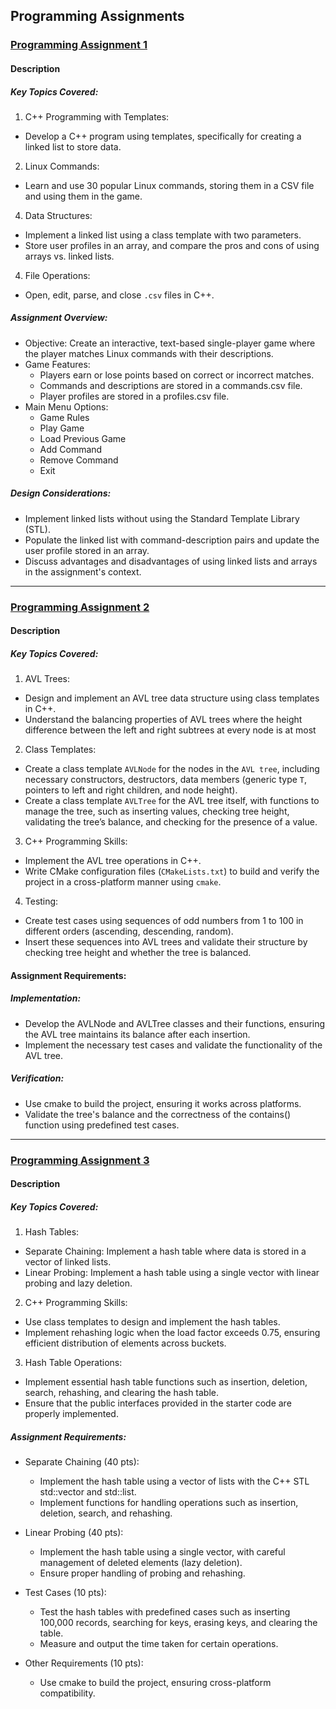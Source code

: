 ##  Programming Assignments

### [Programming Assignment 1](https://github.com/MarkShinozaki/CPTS223-AdvancedDataStructuresInCpp/tree/Programming-Assignments/PA%201)

#### Description 
##### Key Topics Covered:

1. C++ Programming with Templates:
  - Develop a C++ program using templates, specifically for creating a linked list to store data.

2. Linux Commands:
  - Learn and use 30 popular Linux commands, storing them in a CSV file and using them in the game.

4. Data Structures:
  - Implement a linked list using a class template with two parameters.
  - Store user profiles in an array, and compare the pros and cons of using arrays vs. linked lists.

4. File Operations:
  - Open, edit, parse, and close `.csv` files in C++.

##### Assignment Overview:
- Objective: Create an interactive, text-based single-player game where the player matches Linux commands with their descriptions.
- Game Features:
  - Players earn or lose points based on correct or incorrect matches.
  - Commands and descriptions are stored in a commands.csv file.
  - Player profiles are stored in a profiles.csv file.
- Main Menu Options:
  - Game Rules
  - Play Game
  - Load Previous Game
  - Add Command
  - Remove Command
  - Exit
    
##### Design Considerations:
- Implement linked lists without using the Standard Template Library (STL).
- Populate the linked list with command-description pairs and update the user profile stored in an array.
- Discuss advantages and disadvantages of using linked lists and arrays in the assignment's context.

--- 



### [Programming Assignment 2 ](https://github.com/MarkShinozaki/CPTS223-AdvancedDataStructuresInCpp/tree/Programming-Assignments/PA%202)

#### Description 

##### Key Topics Covered:
1. AVL Trees:
  - Design and implement an AVL tree data structure using class templates in C++.
  - Understand the balancing properties of AVL trees where the height difference between the left and right subtrees at every node is at most 

2. Class Templates:

- Create a class template `AVLNode` for the nodes in the `AVL tree`, including necessary constructors, destructors, data members (generic type `T`, pointers to left and right children, and node height).
- Create a class template `AVLTree` for the AVL tree itself, with functions to manage the tree, such as inserting values, checking tree height, validating the tree’s balance, and checking for the presence of a value.

3. C++ Programming Skills:

- Implement the AVL tree operations in C++.
- Write CMake configuration files (`CMakeLists.txt`) to build and verify the project in a cross-platform manner using `cmake`.

4. Testing:
- Create test cases using sequences of odd numbers from 1 to 100 in different orders (ascending, descending, random).
- Insert these sequences into AVL trees and validate their structure by checking tree height and whether the tree is balanced.

#### Assignment Requirements:
##### Implementation:
- Develop the AVLNode and AVLTree classes and their functions, ensuring the AVL tree maintains its balance after each insertion.
- Implement the necessary test cases and validate the functionality of the AVL tree.

##### Verification:
- Use cmake to build the project, ensuring it works across platforms.
- Validate the tree's balance and the correctness of the contains() function using predefined test cases.

--- 

### [Programming Assignment 3 ](https://github.com/MarkShinozaki/CPTS223-AdvancedDataStructuresInCpp/tree/Programming-Assignments/PA%203)

#### Description 

##### Key Topics Covered:

1. Hash Tables:
- Separate Chaining: Implement a hash table where data is stored in a vector of linked lists.
- Linear Probing: Implement a hash table using a single vector with linear probing and lazy deletion.

2. C++ Programming Skills:

- Use class templates to design and implement the hash tables.
- Implement rehashing logic when the load factor exceeds 0.75, ensuring efficient distribution of elements across buckets.

3. Hash Table Operations:

- Implement essential hash table functions such as insertion, deletion, search, rehashing, and clearing the hash table.
- Ensure that the public interfaces provided in the starter code are properly implemented.

##### Assignment Requirements:
- Separate Chaining (40 pts):

  - Implement the hash table using a vector of lists with the C++ STL std::vector and std::list.
  - Implement functions for handling operations such as insertion, deletion, search, and rehashing.

- Linear Probing (40 pts):

  - Implement the hash table using a single vector, with careful management of deleted elements (lazy deletion).
  - Ensure proper handling of probing and rehashing.

- Test Cases (10 pts):

  - Test the hash tables with predefined cases such as inserting 100,000 records, searching for keys, erasing keys, and clearing the table.
  - Measure and output the time taken for certain operations.

- Other Requirements (10 pts):

  - Use cmake to build the project, ensuring cross-platform compatibility.
